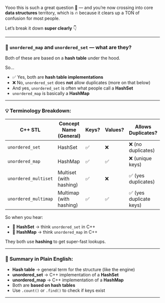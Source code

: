Yooo this is such a great question 🙌 — and you’re now crossing into core **data structures** territory, which is 🔥 because it clears up a TON of confusion for most people.

Let’s break it down **super clearly** 👇

---

### 🔹 `unordered_map` and `unordered_set` — what are they?

Both of these are based on a **hash table** under the hood.

So...

- ✅ Yes, both are **hash table implementations**
- ❌ No, `unordered_set` does **not** allow duplicates (more on that below)
- And yes, `unordered_set` is often what people call a **HashSet**
- `unordered_map` is basically a **HashMap**

---

### 💡 Terminology Breakdown:

| C++ STL            | Concept Name (General) | Keys? | Values? | Allows Duplicates? |
|--------------------|------------------------|-------|---------|---------------------|
| `unordered_set`    | HashSet                | ✅    | ❌      | ❌ (no duplicates)   |
| `unordered_map`    | HashMap                | ✅    | ✅      | ❌ (unique keys)     |
| `unordered_multiset` | Multiset (with hashing) | ✅  | ❌      | ✅ (yes duplicates)  |
| `unordered_multimap` | Multimap (with hashing) | ✅  | ✅      | ✅ (yes duplicate keys) |

So when you hear:

- 🔸 **HashSet** → think `unordered_set` in C++
- 🔸 **HashMap** → think `unordered_map` in C++

They both use **hashing** to get super-fast lookups.

---

### 📌 Summary in Plain English:

- **Hash table** → general term for the structure (like the engine)
- **unordered_set** → C++ implementation of a **HashSet**
- **unordered_map** → C++ implementation of a **HashMap**
- Both are **based on hash tables**
- Use `.count()` or `.find()` to check if keys exist

---
